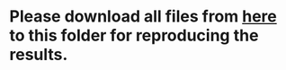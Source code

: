 # Please download all files from [here](https://mailmissouri-my.sharepoint.com/:f:/g/personal/hefe_umsystem_edu/Emtvf979GrBNsGyYsobEnKQBARaxDrq6a8akv7OI4xMgpw?e=U4V1lL) to this folder for reproducing the results. 